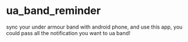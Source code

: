 # ua_band_reminder
sync your under armour band with android phone, and use this app, you could pass all the notification you want to ua band!
